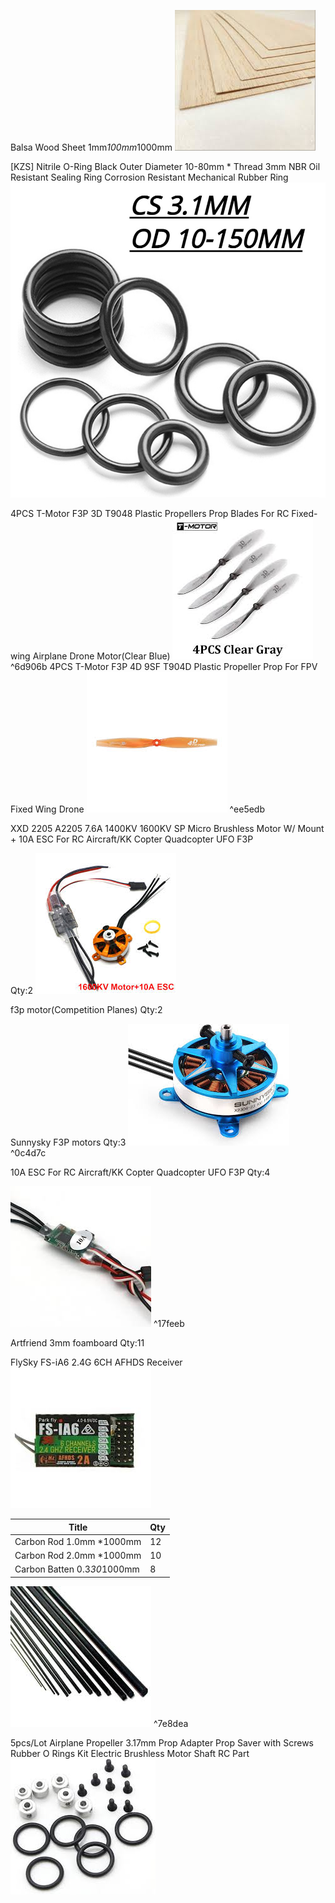 Balsa Wood Sheet 1mm*100mm*1000mm
![](Pasted%20image%2020241020023634.webp)

[KZS] Nitrile O-Ring Black Outer Diameter 10-80mm * Thread 3mm NBR Oil Resistant Sealing Ring Corrosion Resistant Mechanical Rubber Ring
![](Pasted%20image%2020241020023658.webp)

4PCS T-Motor F3P 3D T9048 Plastic Propellers Prop Blades For RC Fixed-wing Airplane Drone Motor(Clear Blue)
![](Pasted%20image%2020241020023723.webp)
^6d906b
4PCS T-Motor F3P 4D 9SF T904D Plastic Propeller Prop For FPV Fixed Wing Drone
![](Pasted%20image%2020241020023750.webp)  ^ee5edb

XXD 2205 A2205 7.6A 1400KV 1600KV SP Micro Brushless Motor W/ Mount + 10A ESC For RC Aircraft/KK Copter Quadcopter UFO F3P

Qty:2
![](Pasted%20image%2020241020023823.webp)

f3p motor(Competition Planes)
Qty:2

Sunnysky F3P motors
Qty:3
![](Pasted%20image%2020241020023858.webp) ^0c4d7c

10A ESC For RC Aircraft/KK Copter Quadcopter UFO F3P
Qty:4 

![](Pasted%20image%2020241020023935.webp)
^17feeb

Artfriend 3mm foamboard
Qty:11

FlySky FS-iA6 2.4G 6CH AFHDS Receiver
![](Pasted%20image%2020241020024005.webp)

| Title                       | Qty |
| --------------------------- | --- |
| Carbon Rod 1.0mm *1000mm    | 12  |
| Carbon Rod 2.0mm *1000mm    | 10  |
| Carbon Batten 0.3*30*1000mm | 8   |

![](Pasted%20image%2020241020024143.webp)
^7e8dea

5pcs/Lot Airplane Propeller 3.17mm Prop Adapter Prop Saver with Screws Rubber O Rings Kit Electric Brushless Motor Shaft RC Part
![](Pasted%20image%2020241020024203.webp)